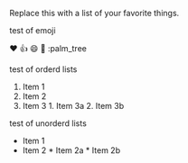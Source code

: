Replace this with a list of your favorite things.


test of emoji

:heart:
:+1:
:smile:
:evergreen_tree:
:palm_tree


test of orderd lists
  1. Item 1
  2. Item 2
  3. Item 3    1. Item 3a    2. Item 3b


test of unorderd lists
  * Item 1
  * Item 2   * Item 2a   * Item 2b


